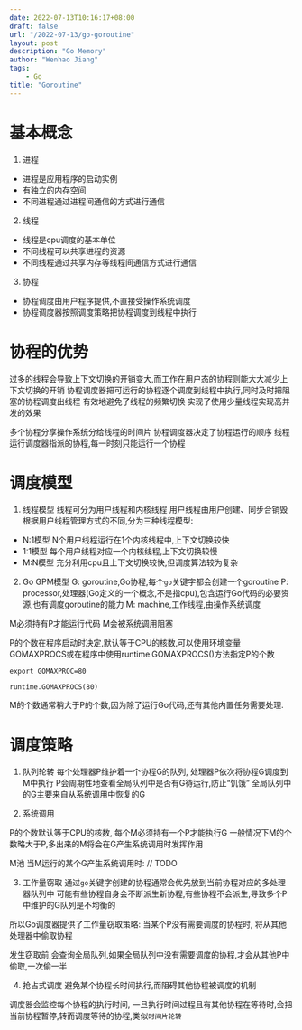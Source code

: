 ```yaml
---
date: 2022-07-13T10:16:17+08:00
draft: false
url: "/2022-07-13/go-goroutine"
layout: post
description: "Go Memory"
author: "Wenhao Jiang"
tags:
    - Go
title: "Goroutine"
---
```


# 基本概念
1. 进程
- 进程是应用程序的启动实例
- 有独立的内存空间
- 不同进程通过进程间通信的方式进行通信

2. 线程
- 线程是cpu调度的基本单位
- 不同线程可以共享进程的资源
- 不同线程通过共享内存等线程间通信方式进行通信

3. 协程
- 协程调度由用户程序提供,不直接受操作系统调度
- 协程调度器按照调度策略把协程调度到线程中执行

# 协程的优势
过多的线程会导致上下文切换的开销变大,而工作在用户态的协程则能大大减少上下文切换的开销
协程调度器把可运行的协程逐个调度到线程中执行,同时及时把阻塞的协程调度出线程
有效地避免了线程的频繁切换
实现了使用少量线程实现高并发的效果

多个协程分享操作系统分给线程的时间片
协程调度器决定了协程运行的顺序
线程运行调度器指派的协程,每一时刻只能运行一个协程

# 调度模型
1. 线程模型
线程可分为用户线程和内核线程
用户线程由用户创建、同步合销毁
根据用户线程管理方式的不同,分为三种线程模型:
- N:1模型
N个用户线程运行在1个内核线程中,上下文切换较快
- 1:1模型
每个用户线程对应一个内核线程,上下文切换较慢
- M:N模型
充分利用cpu且上下文切换较快,但调度算法较为复杂

2. Go GPM模型
G: goroutine,Go协程,每个`go`关键字都会创建一个goroutine
P: processor,处理器(Go定义的一个概念,不是指cpu),包含运行Go代码的必要资源,也有调度goroutine的能力
M: machine,工作线程,由操作系统调度

M必须持有P才能运行代码
M会被系统调用阻塞

P的个数在程序启动时决定,默认等于CPU的核数,可以使用环境变量GOMAXPROCS或在程序中使用runtime.GOMAXPROCS()方法指定P的个数
```
export GOMAXPROC=80

runtime.GOMAXPROCS(80)
```

M的个数通常稍大于P的个数,因为除了运行Go代码,还有其他内置任务需要处理.

# 调度策略
1. 队列轮转
每个处理器P维护着一个协程G的队列, 处理器P依次将协程G调度到M中执行
P会周期性地查看全局队列中是否有G待运行,防止“饥饿”
全局队列中的G主要来自从系统调用中恢复的G


2. 系统调用

P的个数默认等于CPU的核数, 每个M必须持有一个P才能执行G
一般情况下M的个数略大于P,多出来的M将会在G产生系统调用时发挥作用

M池
当M运行的某个G产生系统调用时: // TODO

3. 工作量窃取
通过`go`关键字创建的协程通常会优先放到当前协程对应的多处理器队列中
可能有些协程自身会不断派生新协程,有些协程不会派生,导致多个P中维护的G队列是不均衡的

所以Go调度器提供了工作量窃取策略: 当某个P没有需要调度的协程时, 将从其他处理器中偷取协程

发生窃取前,会查询全局队列,如果全局队列中没有需要调度的协程,才会从其他P中偷取,一次偷一半

4. 抢占式调度
避免某个协程长时间执行,而阻碍其他协程被调度的机制

调度器会监控每个协程的执行时间, 一旦执行时间过程且有其他协程在等待时,会把当前协程暂停,转而调度等待的协程,类似`时间片轮转`

